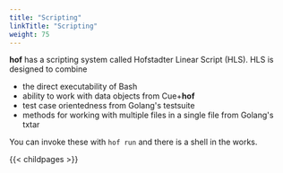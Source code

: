 ```yaml
---
title: "Scripting"
linkTitle: "Scripting"
weight: 75
---
```


__hof__ has a scripting system called
Hofstadter Linear Script (HLS).
HLS is designed to combine

- the direct executability of Bash
- ability to work with data objects from Cue+__hof__
- test case orientedness from Golang's testsuite
- methods for working with multiple files in a single file from Golang's txtar

You can invoke these with `hof run` and there is a shell in the works.

{{< childpages >}}
